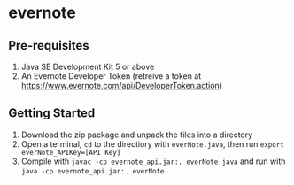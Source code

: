 # evernote

## Pre-requisites
1. Java SE Development Kit 5 or above
2. An Evernote Developer Token (retreive a token at https://www.evernote.com/api/DeveloperToken.action)

## Getting Started

1. Download the zip package and unpack the files into a directory
2. Open a terminal, `cd` to the directiory with `everNote.java`, then run `export everNote_APIKey=[API Key]`
3. Compile with `javac -cp evernote_api.jar:. everNote.java` and run with `java -cp evernote_api.jar:. everNote`
